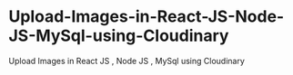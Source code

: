 # Upload-Images-in-React-JS-Node-JS-MySql-using-Cloudinary
Upload Images in React JS , Node JS , MySql using Cloudinary

